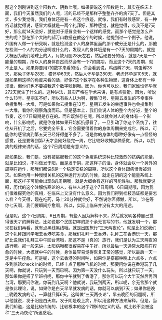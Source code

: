 那这个刚刚讲到这个阳数六、阴数七哦。如果要说这个阳数是七，其实在临床上面，我们今天虽然我们的人呢，活的已经不是那样子整整齐齐的病7天了。但是其实，多少我觉得，我们身体还是有一点这个痕迹，就像，我们有时候感冒，有一种俗话就觉得说，感冒大概就是一两个礼拜好，那种感觉，就是觉得，哎我不是7天好，那么就14天会好，就是对于感冒会有一个这样的感觉，而那个感觉是怎么产生的呢？那在那个大陆的郝万山教授在教这个的时候，他提到过一个例子。他说，外国有人做一个研究啊，就是检测这个人的身体里面的那个成分还是什么的，那他在检测一个人的内分泌啊或什么的，发现人的身体哦是有一个7天的周期的。就是大概因为我们地球上的人，月缺月圆28天左右，然后硬要分的话，就是7天是一个能量的周期，所以人的身体自然而然会有一个7的周期，而且这个7天的周期，就不止是人。如果你要用7的数字来看的话，你会看到说，鸡蛋孵21天，鸭蛋孵28天，那兔子怀孕28天，猫怀孕63天，然后人怀孕是280天，老虎怀孕是105天，就是如果用这样的角度来看的话，好像7这个数字在各种生物里，这身体上都有一种规律，但你们也不要被我这个数字唬到哦。因为，你也可以说，我们家谁谁怀孕就272天就生了什么的。这种讲法，其实严格在学术来讲，是有点狡猾。因为，听说什么13号、星期五不好，所以有些人认为啊，搜集13号、星期五发生的不幸事件会搜集到一大堆，可是如果你去搜集在13号、星期五发生的幸运事件也会搜集到一大堆，看你的观察角度而已。但是基本上，我们会说人体的整个内分泌，整个的节奏，这个7日周期是存在的。而它既然存在呢，所以就会对人的身体有一个影响，什么影响呢，就是你身体如果开始抵抗感冒了，一旦引动了你这个系统了，往往从开机了之后，它要完全平复，它会需要借着你的身体周期来完成它，所以，可能你的感冒病到第五天已经好得差不多了，可是你的身体的那种好像有一点怪怪的感觉，还是要等到第7天才会刚好绕完一周，它比较好收摊那种感觉，所以，以抗病的规律来讲的话，这个7日周期是有意义的。

那如果说，我们是，没有被挑起我们的这个免疫系统这种比较激烈的抗病的能量，就是比如说，不叫做发于阳，而是发于阴，那这样子的话，身体就会以一个另外的周期在运作，那我们都说6是一个稳定安稳的周期，所以这个身体跟病慢慢被消灭。如果他用一种慢慢关机的这种运行方式的时候，就走在阴的这个能量系统上面，那这样子可能会出现6的周期哦，就是大概会有这样的可能性啦。那我就要说呀，历代的这个注解伤寒论的人，有些人对于这个7日周期、6日周期哦，因为我们很难探究他的真相，在临床上又没有什么意义。因为我们得到桂枝汤证都是要怎么样？今天得，现在吃药，马上20分钟就会好，不然说你医师懒，所以，谁在等你七天啊，我们要瞬间疗愈啊，所以，实际上临床并没有太大的用途。

但是呢，这个7日周期、6日周期，有些人因为解释不来，然后就发明各种自己觉得很天才的解释法，比如说那个民国初年的那个余无言写的书，他就发明一个，那现在我们再看，就有点黑线黑线哦。就是出国旅行“三天两夜论”。就是比如说我们这个礼拜跟同学哦去香港吃美食，那我们礼拜一去香港，礼拜二在香港玩一天，那好比说我们礼拜三中午回台湾哦，那这不是（真的）旅行，我们是认为三天两夜的旅行嘛。那一般来讲，太阳病哦都很容易在中午好，所以最后一天通常太阳病在痊愈的时候，大概就中午的时候，身体最容易觉得恢复正常的感觉，所以最后一天一定是中午痊愈。可是呢，这个去香港的时间呐，如果你是搭那种晚上六点多，六点多到旅馆check in的时候，已经十点了那种飞机的时候，那要问你说在香港玩了几天啊，你就说，只玩到一天而已啊。因为第一天没什么玩头，所以就只玩了一天。那如果你是搭了早班机呢，那你中午就到了香港了，那你可以玩个大半天然后再回台湾，那要问你说，你玩到几天啊？他就说，我玩到两天，所以呢，余无言那个就是依此理论，说，如果你是白天早早就发病的话，你就可以病到7天；如果你是晚上晚晚发病的话，一算就只算6天，这叫做“三天两夜论”，早去晚回的问题啊，所以他就说，发于阳是白天病，发于阴是晚上病，所以用这种方法来解释。但是，当我们知道，这是比较传统的、比较根本的这个7跟6的定义的话，就比较不会被这种“三天两夜论”所迷惑哦。
